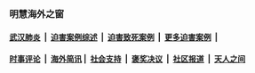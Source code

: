
### 明慧海外之窗

####  [武汉肺炎](indexes/365.md?t=06090501) &nbsp;|&nbsp;  [迫害案例综述](indexes/328.md?t=06090501) &nbsp;|&nbsp; [迫害致死案例](indexes/277.md?t=06090501)  &nbsp;|&nbsp; [更多迫害案例](indexes/81.md?t=06090501)  &nbsp;|&nbsp; 
####  [时事评论](indexes/19.md?t=06090501) &nbsp;|&nbsp; [海外简讯](indexes/245.md?t=06090501)&nbsp;|&nbsp;  [社会支持](indexes/140.md?t=06090501) &nbsp;|&nbsp; [褒奖决议](indexes/282.md?t=06090501) &nbsp;|&nbsp; [社区报道](indexes/91.md?t=06090501)  &nbsp;|&nbsp; [天人之间](indexes/78.md?t=06090501) 

